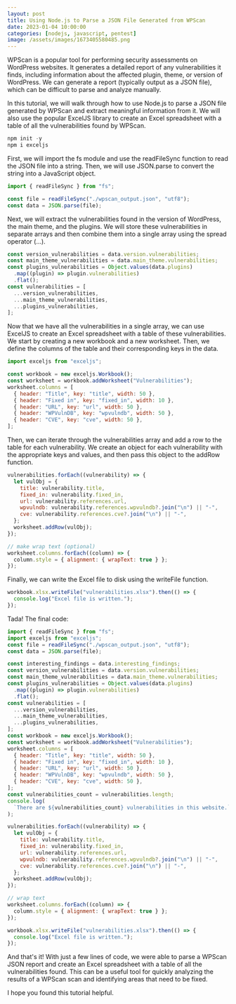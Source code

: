 ```yaml
---
layout: post
title: Using Node.js to Parse a JSON File Generated from WPScan
date: 2023-01-04 10:00:00
categories: [nodejs, javascript, pentest]
image: /assets/images/1673405580485.png
---
```


WPScan is a popular tool for performing security assessments on WordPress websites.
It generates a detailed report of any vulnerabilities it finds, including information about the affected plugin, theme, or version of WordPress.
We can generate a report (typically output as a JSON file), which can be difficult to parse and analyze manually.

In this tutorial, we will walk through how to use Node.js to parse a JSON file generated by WPScan and extract meaningful information from it.
We will also use the popular ExcelJS library to create an Excel spreadsheet with a table of all the vulnerabilities found by WPScan.

```js
npm init -y
npm i exceljs
```

First, we will import the fs module and use the readFileSync function to read the JSON file into a string. Then, we will use JSON.parse to convert the string into a JavaScript object.

```js
import { readFileSync } from "fs";

const file = readFileSync("./wpscan_output.json", "utf8");
const data = JSON.parse(file);
```

Next, we will extract the vulnerabilities found in the version of WordPress, the main theme, and the plugins.
We will store these vulnerabilities in separate arrays and then combine them into a single array using the spread operator (...).

```js
const version_vulnerabilities = data.version.vulnerabilities;
const main_theme_vulnerabilities = data.main_theme.vulnerabilities;
const plugins_vulnerabilities = Object.values(data.plugins)
  .map((plugin) => plugin.vulnerabilities)
  .flat();
const vulnerabilities = [
  ...version_vulnerabilities,
  ...main_theme_vulnerabilities,
  ...plugins_vulnerabilities,
];
```

Now that we have all the vulnerabilities in a single array,
we can use ExcelJS to create an Excel spreadsheet with a table of these vulnerabilities.
We start by creating a new workbook and a new worksheet. Then, we define the columns of the table and their corresponding keys in the data.

```js
import exceljs from "exceljs";

const workbook = new exceljs.Workbook();
const worksheet = workbook.addWorksheet("Vulnerabilities");
worksheet.columns = [
  { header: "Title", key: "title", width: 50 },
  { header: "Fixed in", key: "fixed_in", width: 10 },
  { header: "URL", key: "url", width: 50 },
  { header: "WPVulnDB", key: "wpvulndb", width: 50 },
  { header: "CVE", key: "cve", width: 50 },
];
```

Then, we can iterate through the vulnerabilities array and add a row to the table for each vulnerability.
We create an object for each vulnerability with the appropriate keys and values, and then pass this object to the addRow function.

```js
vulnerabilities.forEach((vulnerability) => {
  let vulObj = {
    title: vulnerability.title,
    fixed_in: vulnerability.fixed_in,
    url: vulnerability.references.url,
    wpvulndb: vulnerability.references.wpvulndb?.join("\n") || "-",
    cve: vulnerability.references.cve?.join("\n") || "-",
  };
  worksheet.addRow(vulObj);
});

// make wrap text (optional)
worksheet.columns.forEach((column) => {
  column.style = { alignment: { wrapText: true } };
});
```

Finally, we can write the Excel file to disk using the writeFile function.

```js
workbook.xlsx.writeFile("vulnerabilities.xlsx").then(() => {
  console.log("Excel file is written.");
});
```

Tada! The final code:

```js
import { readFileSync } from "fs";
import exceljs from "exceljs";
const file = readFileSync("./wpscan_output.json", "utf8");
const data = JSON.parse(file);

const interesting_findings = data.interesting_findings;
const version_vulnerabilities = data.version.vulnerabilities;
const main_theme_vulnerabilities = data.main_theme.vulnerabilities;
const plugins_vulnerabilities = Object.values(data.plugins)
  .map((plugin) => plugin.vulnerabilities)
  .flat();
const vulnerabilities = [
  ...version_vulnerabilities,
  ...main_theme_vulnerabilities,
  ...plugins_vulnerabilities,
];
const workbook = new exceljs.Workbook();
const worksheet = workbook.addWorksheet("Vulnerabilities");
worksheet.columns = [
  { header: "Title", key: "title", width: 50 },
  { header: "Fixed in", key: "fixed_in", width: 10 },
  { header: "URL", key: "url", width: 50 },
  { header: "WPVulnDB", key: "wpvulndb", width: 50 },
  { header: "CVE", key: "cve", width: 50 },
];
const vulnerabilities_count = vulnerabilities.length;
console.log(
  `There are ${vulnerabilities_count} vulnerabilities in this website.`
);

vulnerabilities.forEach((vulnerability) => {
  let vulObj = {
    title: vulnerability.title,
    fixed_in: vulnerability.fixed_in,
    url: vulnerability.references.url,
    wpvulndb: vulnerability.references.wpvulndb?.join("\n") || "-",
    cve: vulnerability.references.cve?.join("\n") || "-",
  };
  worksheet.addRow(vulObj);
});

// wrap text
worksheet.columns.forEach((column) => {
  column.style = { alignment: { wrapText: true } };
});

workbook.xlsx.writeFile("vulnerabilities.xlsx").then(() => {
  console.log("Excel file is written.");
});
```

And that's it!
With just a few lines of code, we were able to parse a WPScan JSON report and create an Excel spreadsheet with a table of all the vulnerabilities found. This can be a useful tool for quickly analyzing the results of a WPScan scan and identifying areas that need to be fixed.

I hope you found this tutorial helpful.
